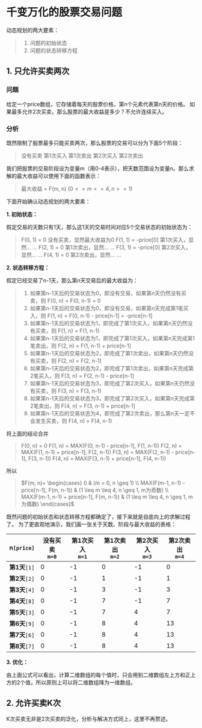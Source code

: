 # 千变万化的股票交易问题

动态规划的两大要素：

> 1. 问题的初始状态
> 2. 问题的状态转移方程

## 1. 只允许买卖两次

### 问题

给定一个price数组，它存储着每天的股票价格，第n个元素代表第n天的价格。
如果最多允许2次买卖，那么股票的最大收益是多少？不允许连续买入。

### 分析

既然限制了股票最多只能买卖两次，那么股票的交易可以分为下面5个阶段：

> 没有买卖
> 第1次买入
> 第1次卖出
> 第2次买入
> 第2次卖出

我们把股票的交易阶段设为变量m（用0-4表示），把天数范围设为变量n。那么求解的最大收益可以使用下面的函数表示：

> 最大收益 = F(m, n) ($0 <= m <= 4, n >= 1$)

下面开始确认动态规划的两大要素：

**1. 初始状态：**

假定交易的天数只有1天，那么这1天的交易时间对应5个交易状态的初始状态为：

> F(0, 1) = 0          没有买卖，显然最大收益为0
> F(1, 1) = -price[0]  第1次买入，显然... ...
> F(2, 1) = 0          第1次卖出，显然... ...
> F(3, 1) = -price[0]  第2次买入，显然... ...
> F(4, 1) = 0          第2次卖出，显然... ...

**2. 状态转移方程：**

假定已经交易了n-1天，那么第n天交易后的最大收益为：

> 1. 如果第n-1天后的交易状态为0，即没有交易，如果第n天仍然没有买卖，则 F(0, n) = F(0, n-1) = 0
> 2. 如果第n-1天后的交易状态为0，即没有交易，如果第n天完成第1笔买入，则 F(1, n) = F(0, n-1) - price[n-1] = -price[n-1]
> 3. 如果第n-1天后的交易状态为1，即完成了第1次买入，如果第n天仍然没有买卖，则 F(1, n) = F(1, n-1)
> 4. 如果第n-1天后的交易状态为1，即完成了第1次买入，如果第n天完成第1笔卖出，则 F(2, n) = F(1, n-1) + price[n-1]
> 5. 如果第n-1天后的交易状态为2，即完成了第1次卖出，如果第n天仍然没有买卖，则 F(2, n) = F(2, n-1)
> 6. 如果第n-1天后的交易状态为2，即完成了第1次卖出，如果第n天完成第2笔买入，则 F(3, n) = F(2, n-1) - price[n-1]
> 7. 如果第n-1天后的交易状态为3，即完成了第2次买入，如果第n天仍然没有买卖，则 F(3, n) = F(3, n-1)
> 8. 如果第n-1天后的交易状态为3，即完成了第2次买入，如果第n天完成第2笔卖出，则 F(4, n) = F(3, n-1) + price[n-1]
> 9. 如果第n-1天后的交易状态为4，即完成了第2次卖出，那么第n天一定不会发生买卖，则 F(4, n) = F(4, n-1)

将上面的结论合并

> F(0, n) = 0
> F(1, n) = MAX(F(0, n-1) - price[n-1], F(1, n-1))
> F(2, n) = MAX(F(1, n-1) + price[n-1], F(2, n-1))
> F(3, n) = MAX(F(2, n-1) - price[n-1], F(3, n-1))
> F(4, n) = MAX(F(3, n-1) + price[n-1], F(4, n-1))

所以

> $F(m, n)=
> \begin{cases}
> 0 & (m = 0, n \geq 1) \\
> MAX(F(m-1, n-1) - price[n-1], F(m, n-1)) & (1 \leq m \leq 4, n \geq 1, m为奇数) \\
> MAX(F(m-1, n-1) + price[n-1], F(m, n-1)) & (1 \leq m \leq 4, n \geq 1, m为偶数)
> \end{cases}$

既然问题的初始状态和状态转移方程都确定了，接下来就是自底向上的求解过程了。
为了更直观地演示，我们画一张关于天数、阶段与最大收益的表格：

| n`[price]` | 没有买卖<br/>`m=0` | 第1次买入<br/>`m=1` | 第1次卖出<br/>`m=2` | 第2次买入<br/>`m=3` | 第2次卖出<br/>`m=4` |
| -- | -- | -- | -- | -- | -- |
| **第1天**`[1]` | 0 | -1 | 0 | -1 |  0 |
| **第2天**`[2]` | 0 | -1 | 1 | -1 |  1 |
| **第3天**`[4]` | 0 | -1 | 3 | -1 |  3 |
| **第4天**`[8]` | 0 | -1 | 7 | -1 |  7 |
| **第5天**`[3]` | 0 | -1 | 7 |  4 |  7 |
| **第6天**`[9]` | 0 | -1 | 8 |  4 | 13 |
| **第7天**`[6]` | 0 | -1 | 8 |  4 | 13 |
| **第8天**`[7]` | 0 | -1 | 8 |  4 | 13 |

**3. 优化：**

由上面公式可以看出，计算二维数组的每个值时，只会用到二维数组左上方和正上方的2个值，所以原则上可以将二维数组降为一维数组。

## 2. 允许买卖K次

K次买卖无非是2次买卖的泛化，分析与解决方式同上，这里不再赘述。
